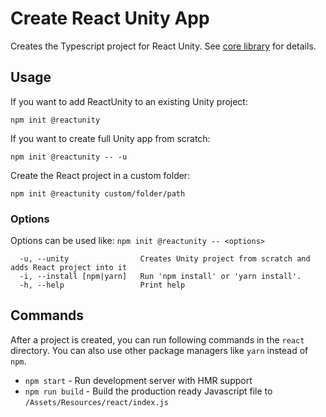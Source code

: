 # Create React Unity App

Creates the Typescript project for React Unity. See [core library](https://github.com/ReactUnity/core) for details.

## Usage

If you want to add ReactUnity to an existing Unity project:

`npm init @reactunity`

If you want to create full Unity app from scratch:

`npm init @reactunity -- -u`

Create the React project in a custom folder:

`npm init @reactunity custom/folder/path`

### Options

Options can be used like: `npm init @reactunity -- <options>`

```
  -u, --unity                Creates Unity project from scratch and adds React project into it
  -i, --install [npm|yarn]   Run 'npm install' or 'yarn install'.
  -h, --help                 Print help
```

## Commands

After a project is created, you can run following commands in the `react` directory. You can also use other package managers like `yarn` instead of `npm`.

- `npm start` - Run development server with HMR support
- `npm run build` - Build the production ready Javascript file to `/Assets/Resources/react/index.js`
